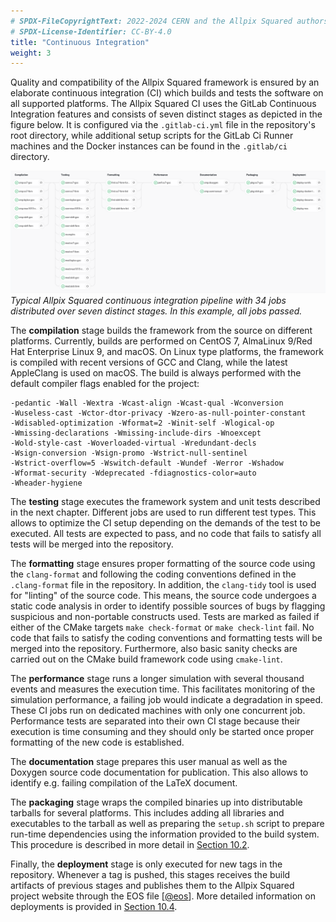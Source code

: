 ```yaml
---
# SPDX-FileCopyrightText: 2022-2024 CERN and the Allpix Squared authors
# SPDX-License-Identifier: CC-BY-4.0
title: "Continuous Integration"
weight: 3
---
```


Quality and compatibility of the Allpix Squared framework is ensured by an elaborate continuous integration (CI) which builds
and tests the software on all supported platforms. The Allpix Squared CI uses the GitLab Continuous Integration features and
consists of seven distinct stages as depicted in the figure below. It is configured via the `.gitlab-ci.yml` file in the
repository's root directory, while additional setup scripts for the GitLab Ci Runner machines and the Docker instances can be
found in the `.gitlab/ci` directory.

![](./ci.png)\
*Typical Allpix Squared continuous integration pipeline with 34 jobs distributed over seven distinct stages. In this example,
all jobs passed.*

The **compilation** stage builds the framework from the source on different platforms. Currently, builds are performed on
CentOS 7, AlmaLinux 9/Red Hat Enterprise Linux 9, and macOS. On Linux type platforms, the framework is compiled with recent versions of GCC and Clang, while
the latest AppleClang is used on macOS. The build is always performed with the default compiler flags enabled for the
project:
```
-pedantic -Wall -Wextra -Wcast-align -Wcast-qual -Wconversion
-Wuseless-cast -Wctor-dtor-privacy -Wzero-as-null-pointer-constant
-Wdisabled-optimization -Wformat=2 -Winit-self -Wlogical-op
-Wmissing-declarations -Wmissing-include-dirs -Wnoexcept
-Wold-style-cast -Woverloaded-virtual -Wredundant-decls
-Wsign-conversion -Wsign-promo -Wstrict-null-sentinel
-Wstrict-overflow=5 -Wswitch-default -Wundef -Werror -Wshadow
-Wformat-security -Wdeprecated -fdiagnostics-color=auto
-Wheader-hygiene
```

The **testing** stage executes the framework system and unit tests described in the next chapter. Different jobs are used to
run different test types. This allows to optimize the CI setup depending on the demands of the test to be executed. All tests
are expected to pass, and no code that fails to satisfy all tests will be merged into the repository.

The **formatting** stage ensures proper formatting of the source code using the `clang-format` and following the coding
conventions defined in the `.clang-format` file in the repository. In addition, the `clang-tidy` tool is used for "linting"
of the source code. This means, the source code undergoes a static code analysis in order to identify possible sources of
bugs by flagging suspicious and non-portable constructs used. Tests are marked as failed if either of the CMake targets
`make check-format` or `make check-lint` fail. No code that fails to satisfy the coding conventions and formatting tests will
be merged into the repository. Furthermore, also basic sanity checks are carried out on the CMake build framework code using
`cmake-lint`.

The **performance** stage runs a longer simulation with several thousand events and measures the execution time. This
facilitates monitoring of the simulation performance, a failing job would indicate a degradation in speed. These CI jobs run
on dedicated machines with only one concurrent job. Performance tests are separated into their own CI stage because their
execution is time consuming and they should only be started once proper formatting of the new code is established.

The **documentation** stage prepares this user manual as well as the Doxygen source code documentation for publication. This
also allows to identify e.g. failing compilation of the LaTeX document.

The **packaging** stage wraps the compiled binaries up into distributable tarballs for several platforms. This includes
adding all libraries and executables to the tarball as well as preparing the `setup.sh` script to prepare run-time
dependencies using the information provided to the build system. This procedure is described in more detail in
[Section 10.2](./02_packaging.md).

Finally, the **deployment** stage is only executed for new tags in the repository. Whenever a tag is pushed, this stages
receives the build artifacts of previous stages and publishes them to the Allpix Squared project website through the EOS file
\[[@eos]\]. More detailed information on deployments is provided in [Section 10.4](./04_deployment.md).


[@eos]: http://stacks.iop.org/1742-6596/331/i=5/a=052015

